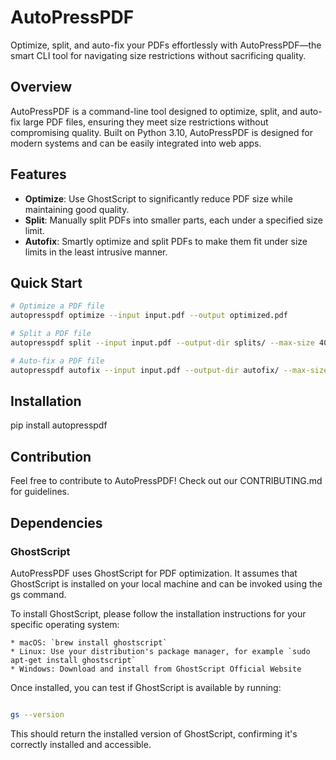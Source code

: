 # AutoPressPDF

Optimize, split, and auto-fix your PDFs effortlessly with AutoPressPDF—the smart CLI tool for navigating size restrictions without sacrificing quality.

## Overview

AutoPressPDF is a command-line tool designed to optimize, split, and auto-fix large PDF files, ensuring they meet size restrictions without compromising quality. Built on Python 3.10, AutoPressPDF is designed for modern systems and can be easily integrated into web apps.

## Features

- **Optimize**: Use GhostScript to significantly reduce PDF size while maintaining good quality.
- **Split**: Manually split PDFs into smaller parts, each under a specified size limit.
- **Autofix**: Smartly optimize and split PDFs to make them fit under size limits in the least intrusive manner.

## Quick Start

```bash
# Optimize a PDF file
autopresspdf optimize --input input.pdf --output optimized.pdf

# Split a PDF file
autopresspdf split --input input.pdf --output-dir splits/ --max-size 4000000

# Auto-fix a PDF file
autopresspdf autofix --input input.pdf --output-dir autofix/ --max-size 4000000
```


## Installation

pip install autopresspdf


## Contribution

Feel free to contribute to AutoPressPDF! Check out our CONTRIBUTING.md for guidelines.


## Dependencies

### GhostScript

AutoPressPDF uses GhostScript for PDF optimization. It assumes that GhostScript is installed on your local machine and can be invoked using the gs command.

To install GhostScript, please follow the installation instructions for your specific operating system:

    * macOS: `brew install ghostscript`
    * Linux: Use your distribution's package manager, for example `sudo apt-get install ghostscript`
    * Windows: Download and install from GhostScript Official Website

Once installed, you can test if GhostScript is available by running:

```bash

gs --version

```

This should return the installed version of GhostScript, confirming it's correctly installed and accessible.
